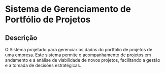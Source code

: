 # Sistema de Gerenciamento de Portfólio de Projetos

## Descrição
O Sistema projetado para gerenciar os dados do portfólio de projetos de uma empresa. Este sistema permite o acompanhamento de projetos em andamento e a análise de viabilidade de novos projetos, facilitando a gestão e a tomada de decisões estratégicas.
